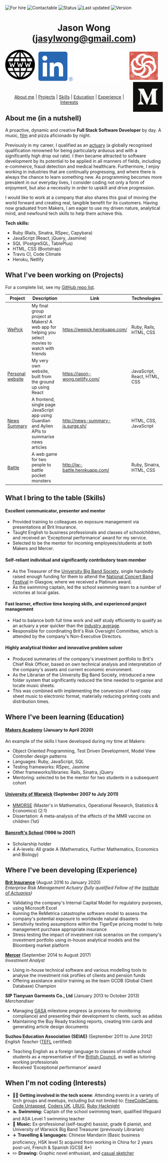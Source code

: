 ![For hire](https://img.shields.io/badge/Available_for_hire-Yes-brightgreen)
![Contactable](https://img.shields.io/badge/Contactable-For_sure-9cf)
![Status](https://img.shields.io/badge/Status-Probably_listening_to_music-ff69b4)
![Last updated](https://img.shields.io/badge/Last_updated-April_2020-blue)
![Version](https://img.shields.io/badge/Version-The_original-blueviolet) 

<div align="center">

[//]: # (Testing how to make comments which aren't rendered)

# Jason Wong (jasylwong@gmail.com) #


<a href="https://jason-wong.netlify.com"><img src="images/www.png" width="95" alt="My website" align="left"></a>
<a href="https://www.linkedin.com/in/jasylwong/"><img src="images/linkedin.png" width="110" alt="LinkedIn"></a>
<img src="images/white_space.jpg" width="170" height="100">
<a href="https://www.codewars.com/users/jasylwong"><img src="images/codewars.png" width="100" alt="Codewars"></a>
<a href="https://medium.com/@jasylwong"><img src="images/Monogram.svg" width="95" alt="Medium" align="right"></a>

#

[About me](#about_me) | [Projects](#projects) | [Skills](#skills) | [Education](#education) | [Experience](#experience) | [Interests](#interests)

</div>

## <a name="about_me">About me (in a nutshell)</a>

A proactive, dynamic and creative **Full Stack Software Developer** by day. A music, [film](https://github.com/jasylwong/wepick) and pizza aficionado by night.

Previously in my career, I qualified as an [actuary](https://www.actuaries.org.uk/become-actuary/what-actuary) (a globally recognised qualification renowned for being particularly arduous and with a significantly high drop out rate). I then became attracted to software development by its potential to be applied in all manners of fields, including e-commerce, fraud detection and medical healthcare. Furthermore, I enjoy working in industries that are continually progressing, and where there is always the chance to learn something new. As programming becomes more prevalent in our everyday lives, I consider coding not only a form of enjoyment, but also a necessity in order to upskill and drive progression.

I would like to work at a company that also shares this goal of moving the world forward and creating real, tangible benefit for its customers. Having now graduated from Makers, I am eager to use my driven nature, analytical mind, and newfound tech skills to help them achieve this. 

**Tech skills:** 
- Ruby (Rails, Sinatra, RSpec, Capybara) 
- JavaScript (React, jQuery, Jasmine)
- SQL (PostgreSQL, TablePlus)
- HTML, CSS (Bootstrap)
- Travis CI, Code Climate
- Heroku, Netlify

## <a name="projects">What I've been working on (Projects)</a>

For a complete list, see my [GitHub repo list](https://github.com/jasylwong?tab=repositories).

| Project   | Description | Link | Technologies |
|---        |---          |---   |---           |
| [WePick](https://github.com/jasylwong/wepick) | My final group project at Makers! A web app for helping you select movies to watch with friends | https://wepick.herokuapp.com/ | Ruby, Rails, HTML, CSS |
| [Personal website](https://github.com/jasylwong/my_website) | My very own website, built from the ground up using React | https://jason-wong.netlify.com/ | JavaScript, React, HTML, CSS |
| [News Summary](https://github.com/jasylwong/noteApp) | A frontend, single page JavaScript app using Guardian and Aylien APIs to summarise news articles | http://news-summary-js.surge.sh/ | HTML, CSS, JavaScript |
| [Battle](https://github.com/jasylwong/battle) | A web game for two people to battle pocket monsters | http://jw-battle.herokuapp.com/ | Ruby, Sinatra, HTML, CSS |

## <a name="skills">What I bring to the table (Skills)</a>

#### Excellent communicator, presenter and mentor ####
- Provided training to colleagues on exposure management via presentations at Brit Insurance.
- Taught English to business professionals and classes of schoolchildren, and received an ‘Exceptional performance’ award for my service.
- Selected to be the mentor for incoming employees/students at both Makers and Mercer.

#### Self-reliant individual and significantly contributory team member ####
- As the Treasurer of the [University Big Band Society](http://thebigband.co.uk/), single handedly raised enough funding for them to attend the [National Concert Band Festival](https://www.ncbf.info/) in Glasgow, where we received a Platinum award.
- As the swimming captain, led the school swimming team to a number of victories at local galas.

#### Fast learner, effective time keeping skills, and experienced project management ####
- Had to balance both full time work and self study efficiently to qualify as an actuary a year quicker than the [industry average](https://www.theactuary.com/archive/old-articles/part-6/a-long-road-3F/).
- Responsible for coordinating Brit's Risk Oversight Committee, which is attended by the company's Non-Executive Directors.

#### Highly analytical thinker and innovative problem solver ####
- Produced summaries of the company's investment portfolio to Brit's Chief Risk Officer, based on own technical analysis and interpretation of the company's assets and current economic environment.
- As the Librarian of the University Big Band Society, introduced a new folder system that significantly reduced the time needed to organise and locate music sheets.
- This was combined with implementing the conversion of hard copy sheet music to electronic format, materially reducing printing costs and distribution times.

## <a name="education">Where I've been learning (Education)</a>

#### [Makers Academy](https://makers.tech/) (January to April 2020)

An example of the skills I have developed during my time at Makers:
- Object Oriented Programming, Test Driven Development, Model View Controller design patterns
- Languages: Ruby, JavaScript, SQL
- Testing frameworks: RSpec, Jasmine
- Other frameworks/libraries: Rails, Sinatra, jQuery
- Mentoring: selected to be the mentor for two students in a subsequent cohort

#### [University of Warwick](https://warwick.ac.uk/) (September 2007 to July 2011)

- [MMORSE](https://warwick.ac.uk/study/undergraduate/courses-2020/mmorse/) (Master's in Mathematics, Operational Research, Statistics & Economics) (2:1)
- Dissertation: A meta-analysis of the effects of the MMR vaccine on children (1st)

#### [Bancroft's School](https://www.bancrofts.org/) (1996 to 2007)

- Scholarship holder
- 4 A-levels: All grade A (Mathematics, Further Mathematics, Economics and Biology)

## <a name="experience">Where I've been developing (Experience)</a>

**[Brit Insurance](https://www.britinsurance.com/)** (August 2016 to January 2020)    
*Enterprise Risk Management Actuary (fully qualified Fellow of the [Institute of Actuaries](https://www.actuaries.org.uk/))*  
- Validating the company's Internal Capital Model for regulatory purposes, using Microsoft Excel
- Running the ReMetrica catastrophe software model to assess the company's potential exposure to worldwide natural disasters
- Sensitivity testing assumptions within the TigerEye pricing model to help management purchase appropriate insurance
- Stress testing the impact of investment risk scenarios on the company's investment
portfolio using in-house analytical models and the Bloomberg market platform

**[Mercer](https://www.mercer.com/)** (September 2014 to August 2017)   
*Investment Analyst*  
- Using in-house technical software and various modelling tools to analyse the investment risk profiles of clients and pension funds
- Offering assistance and/or training as the team GCDB (Global Client Database) Champion

**SIP Tianyuan Garments Co., Ltd** (January 2013 to October 2013)   
*Merchandiser*  
- Managing [GASA](http://sustainabilityreport.adidas-group.com/en/SER2010/suppliers/monitoring-compliance/sourcing-decisions/Default.aspx) milestone progress (a process for monitoring compliance) and presenting their development to clients, such as adidas
- Maintaining the Buy Ready tracking reports, creating trim cards and generating article design documents

**Suzhou Education Association (SEIAE)** (September 2011 to June 2012)   
*English Teacher* ([TEFL](https://www.tefl.org/?gclid=Cj0KCQjwm9D0BRCMARIsAIfvfIaunF07n9YQi9JDwuiLvTqio0kzoNpbbepXTKoCTBY-sgpXVema4EQaAtjeEALw_wcB) certified)  
- Teaching English as a foreign language to classes of middle school students as a representative of the [British Council](https://www.britishcouncil.org/), as well as tutoring working professionals
- Received ‘Exceptional performance’ award

## <a name="interests">When I'm not coding (Interests)</a>

- 👨‍💻 **Getting involved in the tech scene**: Attending events in a variety of tech groups and meetups, including but not limited to: [FreeCodeCamp](https://www.freecodecamp.org/), [Code Untapped](https://codeuntapped.com/), [Coders UK](https://www.meetup.com/CodersUK/), [LRUG](http://lrug.org/), [Ruby Hacknight](https://www.meetup.com/ruby-hacknight-london/) 
- 🏊 **Swimming:** Captain of the school swimming team, qualified lifeguard and ASA Level 1 swimming teacher
- 🎸 **Music:** Ex-professional (self-taught) bassist, grade 6 pianist, and University of Warwick Big Band Treasurer (previously Librarian)
- ✈️ **Travelling & languages:** Chinese Mandarin (Basic business proficiency, HSK level 5) acquired from working in China for 2 years post-uni, French & Spanish (GCSE A*)
- ✏️ **Drawing:** Graphic novel enthusiast, and [casual sketcher](https://www.instagram.com/p/BqIzOWugZ32/)

